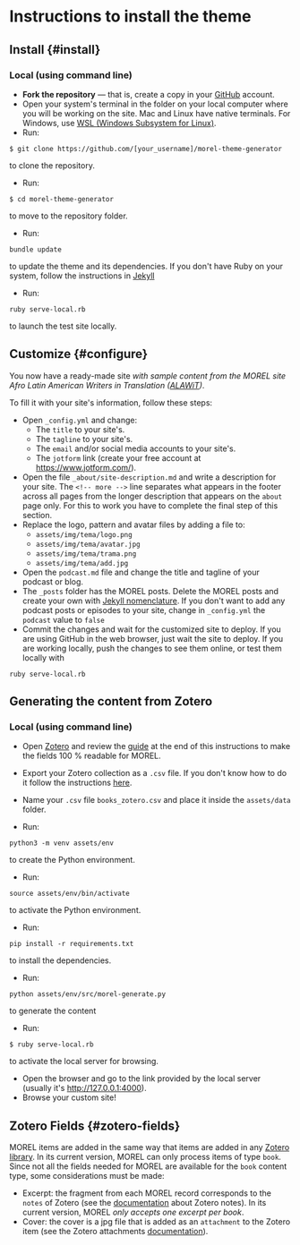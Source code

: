 # Instructions to install the theme

## Install {#install}

<!-- ### Remote (using your web browser)-->

### Local (using command line) 

- **Fork the repository** — that is, create a copy in your [GitHub](https://github.com) account.
- Open your system's terminal in the folder on your local computer where you will be working on the site. Mac and Linux have native terminals. For Windows, use [WSL (Windows Subsystem for Linux)](https://learn.microsoft.com/en-us/windows/wsl/install).
- Run:  
```
$ git clone https://github.com/[your_username]/morel-theme-generator
```
to clone the repository.
- Run:  
```
$ cd morel-theme-generator
```
to move to the repository folder.
- Run:  
```
bundle update
```
to update the theme and its dependencies. If you don't have Ruby on your system, follow the instructions in [Jekyll](https://jekyllrb.com/docs/ruby-101/)
- Run:  
```
ruby serve-local.rb
```
to launch the test site locally.

## Customize {#configure}

You now have a ready-made site *with sample content from the MOREL site Afro Latin American Writers in Translation ([ALAWiT](https://alawit.org))*.

To fill it with your site's information, follow these steps:

- Open `_config.yml` and change:
  - The `title` to your site's.
  - The `tagline` to your site's.
  - The `email` and/or social media accounts to your site's.
  - The `jotform` link (create your free account at https://www.jotform.com/).
- Open the file `_about/site-description.md` and write a description for your site. The `<!-- more -->` line separates what appears in the footer across all pages from the longer description that appears on the `about` page only. For this to work you have to complete the final step of this section.
- Replace the logo, pattern and avatar files by adding a file to:
  - `assets/img/tema/logo.png`
  - `assets/img/tema/avatar.jpg`
  - `assets/img/tema/trama.png`
  - `assets/img/tema/add.jpg`
- Open the `podcast.md` file and change the title and tagline of your podcast or blog.
- The `_posts` folder has the MOREL posts. Delete the MOREL posts and create your own with [Jekyll nomenclature](https://jekyllrb.com/docs/posts/). If you don't want to add any podcast posts or episodes to your site, change in `_config.yml` the `podcast` value to `false`
- Commit the changes and wait for the customized site to deploy. If you are using GitHub in the web browser, just wait the site to deploy. If you are working locally, push the changes to see them online, or test them locally with  
```
ruby serve-local.rb
```

## Generating the content from Zotero 

<!--### Remote (using your web browser)-->

### Local (using command line) 

- Open [Zotero](https://www.zotero.org/) and review the [guide](#zotero-fields) at the end of this instructions to make the fields 100 % readable for MOREL.

- Export your Zotero collection as a `.csv` file. If you don't know how to do it follow the instructions [here](https://www.zotero.org/support/kb/exporting). 

- Name your `.csv` file `books_zotero.csv` and place it inside the `assets/data` folder.

- Run:  
```
python3 -m venv assets/env
```
to create the Python environment.

- Run:  
```
source assets/env/bin/activate
```
to activate the Python environment.

- Run:  
```
pip install -r requirements.txt
```
to install the dependencies.
- Run:  
```
python assets/env/src/morel-generate.py
```
to generate the content
- Run:  
```
$ ruby serve-local.rb
```
to activate the local server for browsing.
- Open the browser and go to the link provided by the local server (usually it's http://127.0.0.1:4000).
- Browse your custom site!

## Zotero Fields {#zotero-fields}

MOREL items are added in the same way that items are added in any [Zotero library](https://www.zotero.org/support/adding_items_to_zotero). In its current version, MOREL can only process items of type `book`. Since not all the fields needed for MOREL are available for the `book` content type, some considerations must be made:

- Excerpt: the fragment from each MOREL record corresponds to the `notes` of Zotero (see the [documentation](https://www.zotero.org/support/notes) about Zotero notes). In its current version, MOREL *only accepts one excerpt per book*.
- Cover: the cover is a jpg file that is added as an `attachment` to the Zotero item (see the Zotero attachments [documentation](https://www.zotero.org/support/attaching_files)).
